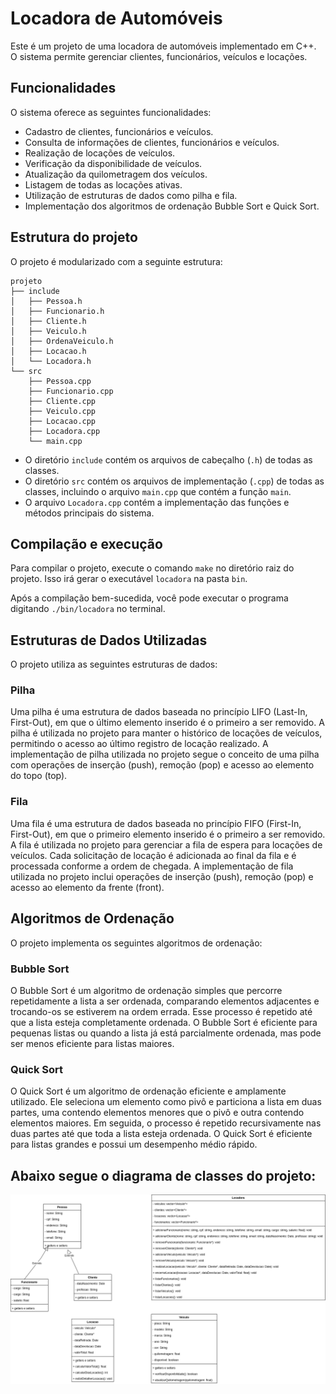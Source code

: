 # Locadora de Automóveis

Este é um projeto de uma locadora de automóveis implementado em C++. O sistema permite gerenciar clientes, funcionários, veículos e locações.

## Funcionalidades

O sistema oferece as seguintes funcionalidades:

- Cadastro de clientes, funcionários e veículos.
- Consulta de informações de clientes, funcionários e veículos.
- Realização de locações de veículos.
- Verificação da disponibilidade de veículos.
- Atualização da quilometragem dos veículos.
- Listagem de todas as locações ativas.
- Utilização de estruturas de dados como pilha e fila.
- Implementação dos algoritmos de ordenação Bubble Sort e Quick Sort.


## Estrutura do projeto

O projeto é modularizado com a seguinte estrutura:

```
projeto
├── include
│   ├── Pessoa.h
│   ├── Funcionario.h
│   ├── Cliente.h
│   ├── Veiculo.h
│   ├── OrdenaVeiculo.h
│   ├── Locacao.h
│   └── Locadora.h
└── src
    ├── Pessoa.cpp
    ├── Funcionario.cpp
    ├── Cliente.cpp
    ├── Veiculo.cpp
    ├── Locacao.cpp
    ├── Locadora.cpp
    └── main.cpp
```

- O diretório `include` contém os arquivos de cabeçalho (`.h`) de todas as classes.
- O diretório `src` contém os arquivos de implementação (`.cpp`) de todas as classes, incluindo o arquivo `main.cpp` que contém a função `main`.
- O arquivo `Locadora.cpp` contém a implementação das funções e métodos principais do sistema.

## Compilação e execução

Para compilar o projeto, execute o comando `make` no diretório raiz do projeto. Isso irá gerar o executável `locadora` na pasta `bin`.

Após a compilação bem-sucedida, você pode executar o programa digitando `./bin/locadora` no terminal.

## Estruturas de Dados Utilizadas

O projeto utiliza as seguintes estruturas de dados:

### Pilha

Uma pilha é uma estrutura de dados baseada no princípio LIFO (Last-In, First-Out), em que o último elemento inserido é o primeiro a ser removido. A pilha é utilizada no projeto para manter o histórico de locações de veículos, permitindo o acesso ao último registro de locação realizado. A implementação de pilha utilizada no projeto segue o conceito de uma pilha com operações de inserção (push), remoção (pop) e acesso ao elemento do topo (top).

### Fila

Uma fila é uma estrutura de dados baseada no princípio FIFO (First-In, First-Out), em que o primeiro elemento inserido é o primeiro a ser removido. A fila é utilizada no projeto para gerenciar a fila de espera para locações de veículos. Cada solicitação de locação é adicionada ao final da fila e é processada conforme a ordem de chegada. A implementação de fila utilizada no projeto inclui operações de inserção (push), remoção (pop) e acesso ao elemento da frente (front).

## Algoritmos de Ordenação

O projeto implementa os seguintes algoritmos de ordenação:

### Bubble Sort

O Bubble Sort é um algoritmo de ordenação simples que percorre repetidamente a lista a ser ordenada, comparando elementos adjacentes e trocando-os se estiverem na ordem errada. Esse processo é repetido até que a lista esteja completamente ordenada. O Bubble Sort é eficiente para pequenas listas ou quando a lista já está parcialmente ordenada, mas pode ser menos eficiente para listas maiores.

### Quick Sort

O Quick Sort é um algoritmo de ordenação eficiente e amplamente utilizado. Ele seleciona um elemento como pivô e particiona a lista em duas partes, uma contendo elementos menores que o pivô e outra contendo elementos maiores. Em seguida, o processo é repetido recursivamente nas duas partes até que toda a lista esteja ordenada. O Quick Sort é eficiente para listas grandes e possui um desempenho médio rápido.
## Abaixo segue o diagrama de classes do projeto:


![Diagrama de Classes](images/diagrama-classes.png)